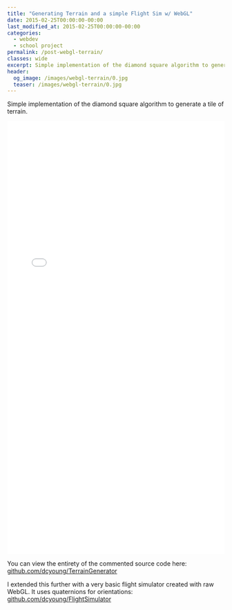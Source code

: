 ```yaml
---
title: "Generating Terrain and a simple Flight Sim w/ WebGL"
date: 2015-02-25T00:00:00-00:00
last_modified_at: 2015-02-25T00:00:00-00:00
categories:
  - webdev
  - school project
permalink: /post-webgl-terrain/
classes: wide
excerpt: Simple implementation of the diamond square algorithm to generate a tile of terrain.
header:
  og_image: /images/webgl-terrain/0.jpg
  teaser: /images/webgl-terrain/0.jpg
---
```


Simple implementation of the diamond square algorithm to generate a tile of terrain.

<iframe src="/images/webgl-terrain/embed.html" height="1000px" width="100%" style="border:none;"></iframe>

You can view the entirety of the commented source code here: [github.com/dcyoung/TerrainGenerator](https://github.com/dcyoung/TerrainGenerator)

I extended this further with a very basic flight simulator created with raw WebGL. It uses quaternions for orientations: [github.com/dcyoung/FlightSimulator](https://github.com/dcyoung/FlightSimulator)
